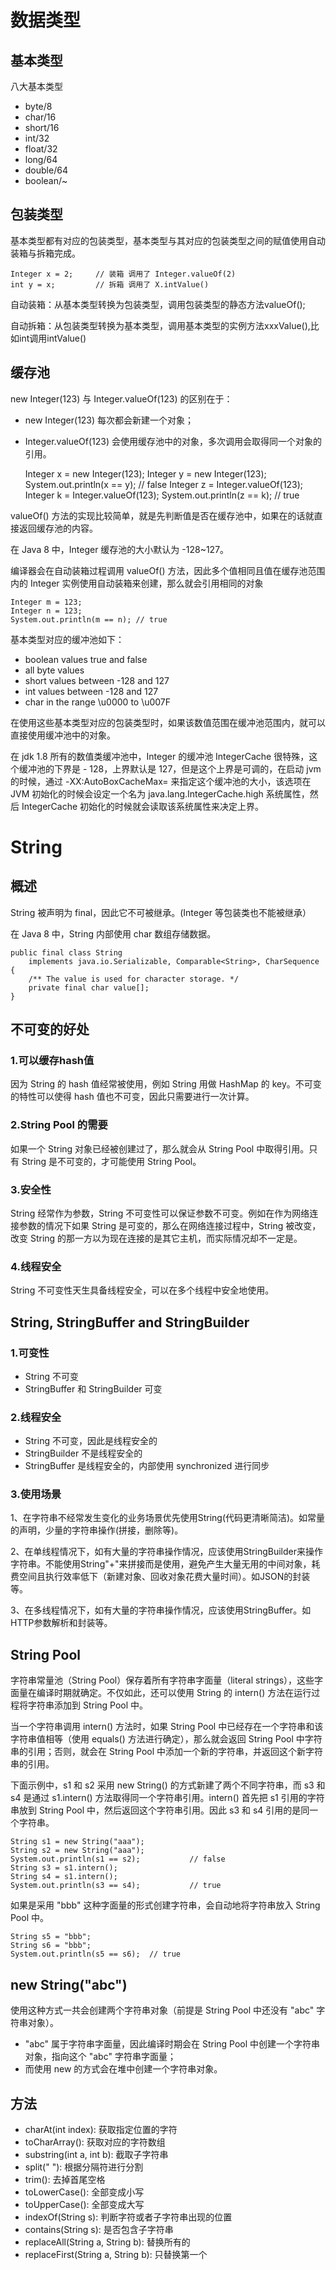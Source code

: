 # 数据类型 #

## 基本类型 ##

八大基本类型

- byte/8
- char/16
- short/16
- int/32
- float/32
- long/64
- double/64
- boolean/~

## 包装类型 ##

基本类型都有对应的包装类型，基本类型与其对应的包装类型之间的赋值使用自动装箱与拆箱完成。

	Integer x = 2;     // 装箱 调用了 Integer.valueOf(2)
	int y = x;         // 拆箱 调用了 X.intValue()

自动装箱：从基本类型转换为包装类型，调用包装类型的静态方法valueOf();

自动拆箱：从包装类型转换为基本类型，调用基本类型的实例方法xxxValue(),比如int调用intValue()

## 缓存池 ##

new Integer(123) 与 Integer.valueOf(123) 的区别在于：

- new Integer(123) 每次都会新建一个对象；
- Integer.valueOf(123) 会使用缓存池中的对象，多次调用会取得同一个对象的引用。

	Integer x = new Integer(123);
	Integer y = new Integer(123);
	System.out.println(x == y);    // false
	Integer z = Integer.valueOf(123);
	Integer k = Integer.valueOf(123);
	System.out.println(z == k);   // true

valueOf() 方法的实现比较简单，就是先判断值是否在缓存池中，如果在的话就直接返回缓存池的内容。

在 Java 8 中，Integer 缓存池的大小默认为 -128~127。

编译器会在自动装箱过程调用 valueOf() 方法，因此多个值相同且值在缓存池范围内的 Integer 实例使用自动装箱来创建，那么就会引用相同的对象
	
	Integer m = 123;
	Integer n = 123;
	System.out.println(m == n); // true

基本类型对应的缓冲池如下：

- boolean values true and false
- all byte values
- short values between -128 and 127
- int values between -128 and 127
- char in the range \u0000 to \u007F

在使用这些基本类型对应的包装类型时，如果该数值范围在缓冲池范围内，就可以直接使用缓冲池中的对象。

在 jdk 1.8 所有的数值类缓冲池中，Integer 的缓冲池 IntegerCache 很特殊，这个缓冲池的下界是 - 128，上界默认是 127，但是这个上界是可调的，在启动 jvm 的时候，通过 -XX:AutoBoxCacheMax=<size> 来指定这个缓冲池的大小，该选项在 JVM 初始化的时候会设定一个名为 java.lang.IntegerCache.high 系统属性，然后 IntegerCache 初始化的时候就会读取该系统属性来决定上界。


# String #

## 概述 ##

String 被声明为 final，因此它不可被继承。(Integer 等包装类也不能被继承）

在 Java 8 中，String 内部使用 char 数组存储数据。

	public final class String
	    implements java.io.Serializable, Comparable<String>, CharSequence {
	    /** The value is used for character storage. */
	    private final char value[];
	}

## 不可变的好处 ##

### 1.可以缓存hash值

因为 String 的 hash 值经常被使用，例如 String 用做 HashMap 的 key。不可变的特性可以使得 hash 值也不可变，因此只需要进行一次计算。

### 2.String Pool 的需要

如果一个 String 对象已经被创建过了，那么就会从 String Pool 中取得引用。只有 String 是不可变的，才可能使用 String Pool。

### 3.安全性

String 经常作为参数，String 不可变性可以保证参数不可变。例如在作为网络连接参数的情况下如果 String 是可变的，那么在网络连接过程中，String 被改变，改变 String 的那一方以为现在连接的是其它主机，而实际情况却不一定是。

### 4.线程安全

String 不可变性天生具备线程安全，可以在多个线程中安全地使用。

## String, StringBuffer and StringBuilder

### 1.可变性


- String 不可变
- StringBuffer 和 StringBuilder 可变

### 2.线程安全 

- String 不可变，因此是线程安全的
- StringBuilder 不是线程安全的
- StringBuffer 是线程安全的，内部使用 synchronized 进行同步

### 3.使用场景

1、在字符串不经常发生变化的业务场景优先使用String(代码更清晰简洁)。如常量的声明，少量的字符串操作(拼接，删除等)。

2、在单线程情况下，如有大量的字符串操作情况，应该使用StringBuilder来操作字符串。不能使用String"+"来拼接而是使用，避免产生大量无用的中间对象，耗费空间且执行效率低下（新建对象、回收对象花费大量时间）。如JSON的封装等。

3、在多线程情况下，如有大量的字符串操作情况，应该使用StringBuffer。如HTTP参数解析和封装等。

## String Pool ##

字符串常量池（String Pool）保存着所有字符串字面量（literal strings），这些字面量在编译时期就确定。不仅如此，还可以使用 String 的 intern() 方法在运行过程将字符串添加到 String Pool 中。

当一个字符串调用 intern() 方法时，如果 String Pool 中已经存在一个字符串和该字符串值相等（使用 equals() 方法进行确定），那么就会返回 String Pool 中字符串的引用；否则，就会在 String Pool 中添加一个新的字符串，并返回这个新字符串的引用。

下面示例中，s1 和 s2 采用 new String() 的方式新建了两个不同字符串，而 s3 和 s4 是通过 s1.intern() 方法取得同一个字符串引用。intern() 首先把 s1 引用的字符串放到 String Pool 中，然后返回这个字符串引用。因此 s3 和 s4 引用的是同一个字符串。

	String s1 = new String("aaa");
	String s2 = new String("aaa");
	System.out.println(s1 == s2);           // false
	String s3 = s1.intern();
	String s4 = s1.intern();
	System.out.println(s3 == s4);           // true

如果是采用 "bbb" 这种字面量的形式创建字符串，会自动地将字符串放入 String Pool 中。
	
	String s5 = "bbb";
	String s6 = "bbb";
	System.out.println(s5 == s6);  // true

## new String("abc")

使用这种方式一共会创建两个字符串对象（前提是 String Pool 中还没有 "abc" 字符串对象）。

- "abc" 属于字符串字面量，因此编译时期会在 String Pool 中创建一个字符串对象，指向这个 "abc" 字符串字面量；
- 而使用 new 的方式会在堆中创建一个字符串对象。

## 方法

- charAt(int index): 获取指定位置的字符 
- toCharArray(): 获取对应的字符数组
- substring(int a, int b): 截取子字符串 
- split(" "): 根据分隔符进行分割
- trim(): 去掉首尾空格 
- toLowerCase(): 全部变成小写 
- toUpperCase(): 全部变成大写 
- indexOf(String s): 判断字符或者子字符串出现的位置
- contains(String s): 是否包含子字符串 
- replaceAll(String a, String b): 替换所有的 
- replaceFirst(String a, String b): 只替换第一个 